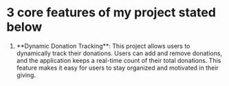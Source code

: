 <h1>3 core features of my project stated below</h1>
<ol>
  <li>
    **Dynamic Donation Tracking**: This project allows users to dynamically track their donations. Users can add and remove donations, and the application keeps a real-time count of their total donations. This feature makes it easy for users to stay organized and motivated in their giving.
  </li>
</ol>
